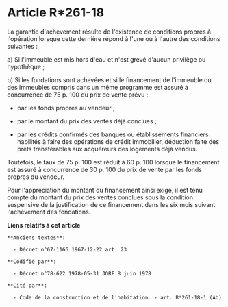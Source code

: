 # Article R*261-18

La garantie d'achèvement résulte de l'existence de conditions propres à l'opération lorsque cette dernière répond à l'une ou
à l'autre des conditions suivantes :

a) Si l'immeuble est mis hors d'eau et n'est grevé d'aucun privilège ou hypothèque ;

b) Si les fondations sont achevées et si le financement de l'immeuble ou des immeubles compris dans un même programme est
assuré à concurrence de 75 p. 100 du prix de vente prévu :

- par les fonds propres au vendeur ;

- par le montant du prix des ventes déjà conclues ;

- par les crédits confirmés des banques ou établissements financiers habilités à faire des opérations de crédit immobilier,
déduction faite des prêts transférables aux acquéreurs des logements déjà vendus.

Toutefois, le taux de 75 p. 100 est réduit à 60 p. 100 lorsque le financement est assuré à concurrence de 30 p. 100 du prix
de vente par les fonds propres du vendeur.

Pour l'appréciation du montant du financement ainsi exigé, il est tenu compte du montant du prix des ventes conclues sous la
condition suspensive de la justification de ce financement dans les six mois suivant l'achèvement des fondations.

**Liens relatifs à cet article**

	**Anciens textes**:

	  - Décret n°67-1166 1967-12-22 art. 23

	**Codifié par**:

	  - Décret n°78-622 1978-05-31 JORF 8 juin 1978

	**Cité par**:

	  - Code de la construction et de l'habitation. - art. R*261-18-1 (Ab)

